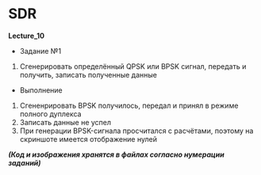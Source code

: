 ﻿# SDR
**Lecture_10**

* Задание №1
1) Сгенерировать определённый QPSK или BPSK сигнал, передать и получить, записать полученные данные

* Выполнение
1) Сгененрировать BPSK получилось, передал и принял в режиме полного дуплекса
2) Записать данные не успел
3) При генерации BPSK-сигнала просчитался с расчётами, поэтому на скриншоте имеется отображение нулей

***(Код и изображения хранятся в файлах согласно нумерации заданий)***
